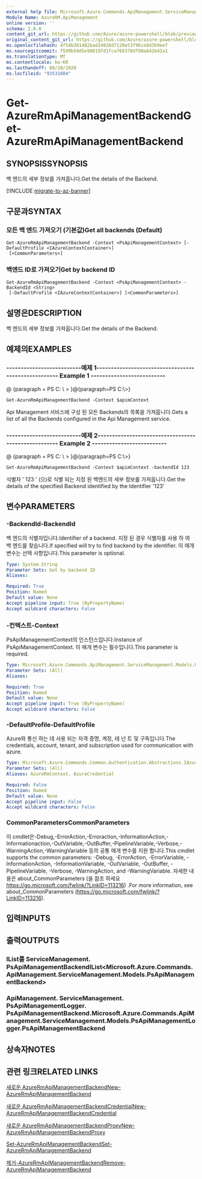 ```yaml
---
external help file: Microsoft.Azure.Commands.ApiManagement.ServiceManagement.dll-Help.xml
Module Name: AzureRM.ApiManagement
online version: ''
schema: 2.0.0
content_git_url: https://github.com/Azure/azure-powershell/blob/preview/src/ResourceManager/ApiManagement/Commands.ApiManagement/help/Get-AzureRmApiManagementBackend.md
original_content_git_url: https://github.com/Azure/azure-powershell/blob/preview/src/ResourceManager/ApiManagement/Commands.ApiManagement/help/Get-AzureRmApiManagementBackend.md
ms.openlocfilehash: 4f54b361482bad24826d7120e53f96ce8d3b9eef
ms.sourcegitcommit: f599b50d5e980197d1fca769378df90a842b42a1
ms.translationtype: MT
ms.contentlocale: ko-KR
ms.lasthandoff: 08/20/2020
ms.locfileid: "93531884"
---
```

# <span data-ttu-id="7bc6a-101">Get-AzureRmApiManagementBackend</span><span class="sxs-lookup"><span data-stu-id="7bc6a-101">Get-AzureRmApiManagementBackend</span></span>

## <span data-ttu-id="7bc6a-102">SYNOPSIS</span><span class="sxs-lookup"><span data-stu-id="7bc6a-102">SYNOPSIS</span></span>
<span data-ttu-id="7bc6a-103">백 엔드의 세부 정보를 가져옵니다.</span><span class="sxs-lookup"><span data-stu-id="7bc6a-103">Get the details of the Backend.</span></span>

[!INCLUDE [migrate-to-az-banner](../../includes/migrate-to-az-banner.md)]

## <span data-ttu-id="7bc6a-104">구문과</span><span class="sxs-lookup"><span data-stu-id="7bc6a-104">SYNTAX</span></span>

### <span data-ttu-id="7bc6a-105">모든 백 엔드 가져오기 (기본값)</span><span class="sxs-lookup"><span data-stu-id="7bc6a-105">Get all backends (Default)</span></span>
```
Get-AzureRmApiManagementBackend -Context <PsApiManagementContext> [-DefaultProfile <IAzureContextContainer>]
 [<CommonParameters>]
```

### <span data-ttu-id="7bc6a-106">백엔드 ID로 가져오기</span><span class="sxs-lookup"><span data-stu-id="7bc6a-106">Get by backend ID</span></span>
```
Get-AzureRmApiManagementBackend -Context <PsApiManagementContext> -BackendId <String>
 [-DefaultProfile <IAzureContextContainer>] [<CommonParameters>]
```

## <span data-ttu-id="7bc6a-107">설명은</span><span class="sxs-lookup"><span data-stu-id="7bc6a-107">DESCRIPTION</span></span>
<span data-ttu-id="7bc6a-108">백 엔드의 세부 정보를 가져옵니다.</span><span class="sxs-lookup"><span data-stu-id="7bc6a-108">Get the details of the Backend.</span></span>

## <span data-ttu-id="7bc6a-109">예제의</span><span class="sxs-lookup"><span data-stu-id="7bc6a-109">EXAMPLES</span></span>

### <span data-ttu-id="7bc6a-110">--------------------------예제 1--------------------------</span><span class="sxs-lookup"><span data-stu-id="7bc6a-110">--------------------------  Example 1  --------------------------</span></span>
<span data-ttu-id="7bc6a-111">@ {paragraph = PS C: \\ \> }</span><span class="sxs-lookup"><span data-stu-id="7bc6a-111">@{paragraph=PS C:\\\>}</span></span>







```
Get-AzureRmApiManagementBackend -Context $apimContext
```

<span data-ttu-id="7bc6a-112">Api Management 서비스에 구성 된 모든 Backends의 목록을 가져옵니다.</span><span class="sxs-lookup"><span data-stu-id="7bc6a-112">Gets a list of all the Backends configured in the Api Management service.</span></span>

### <span data-ttu-id="7bc6a-113">--------------------------예제 2--------------------------</span><span class="sxs-lookup"><span data-stu-id="7bc6a-113">--------------------------  Example 2  --------------------------</span></span>
<span data-ttu-id="7bc6a-114">@ {paragraph = PS C: \\ \> }</span><span class="sxs-lookup"><span data-stu-id="7bc6a-114">@{paragraph=PS C:\\\>}</span></span>







```
Get-AzureRmApiManagementBackend -Context $apimContext -backendId 123
```

<span data-ttu-id="7bc6a-115">식별자 ' 123 ' (으)로 식별 되는 지정 된 백엔드의 세부 정보를 가져옵니다.</span><span class="sxs-lookup"><span data-stu-id="7bc6a-115">Get the details of the specified Backend identified by the Identifier '123'</span></span>

## <span data-ttu-id="7bc6a-116">변수</span><span class="sxs-lookup"><span data-stu-id="7bc6a-116">PARAMETERS</span></span>

### <span data-ttu-id="7bc6a-117">-BackendId</span><span class="sxs-lookup"><span data-stu-id="7bc6a-117">-BackendId</span></span>
<span data-ttu-id="7bc6a-118">백 엔드의 식별자입니다.</span><span class="sxs-lookup"><span data-stu-id="7bc6a-118">Identifier of a backend.</span></span>
<span data-ttu-id="7bc6a-119">지정 된 경우 식별자를 사용 하 여 백 엔드를 찾습니다.</span><span class="sxs-lookup"><span data-stu-id="7bc6a-119">If specified will try to find backend by the identifier.</span></span>
<span data-ttu-id="7bc6a-120">이 매개 변수는 선택 사항입니다.</span><span class="sxs-lookup"><span data-stu-id="7bc6a-120">This parameter is optional.</span></span>

```yaml
Type: System.String
Parameter Sets: Get by backend ID
Aliases: 

Required: True
Position: Named
Default value: None
Accept pipeline input: True (ByPropertyName)
Accept wildcard characters: False
```

### <span data-ttu-id="7bc6a-121">-컨텍스트</span><span class="sxs-lookup"><span data-stu-id="7bc6a-121">-Context</span></span>
<span data-ttu-id="7bc6a-122">PsApiManagementContext의 인스턴스입니다.</span><span class="sxs-lookup"><span data-stu-id="7bc6a-122">Instance of PsApiManagementContext.</span></span>
<span data-ttu-id="7bc6a-123">이 매개 변수는 필수입니다.</span><span class="sxs-lookup"><span data-stu-id="7bc6a-123">This parameter is required.</span></span>

```yaml
Type: Microsoft.Azure.Commands.ApiManagement.ServiceManagement.Models.PsApiManagementContext
Parameter Sets: (All)
Aliases: 

Required: True
Position: Named
Default value: None
Accept pipeline input: True (ByPropertyName)
Accept wildcard characters: False
```

### <span data-ttu-id="7bc6a-124">-DefaultProfile</span><span class="sxs-lookup"><span data-stu-id="7bc6a-124">-DefaultProfile</span></span>
<span data-ttu-id="7bc6a-125">Azure와 통신 하는 데 사용 되는 자격 증명, 계정, 테 넌 트 및 구독입니다.</span><span class="sxs-lookup"><span data-stu-id="7bc6a-125">The credentials, account, tenant, and subscription used for communication with azure.</span></span>

```yaml
Type: Microsoft.Azure.Commands.Common.Authentication.Abstractions.IAzureContextContainer
Parameter Sets: (All)
Aliases: AzureRmContext, AzureCredential

Required: False
Position: Named
Default value: None
Accept pipeline input: False
Accept wildcard characters: False
```

### <span data-ttu-id="7bc6a-126">CommonParameters</span><span class="sxs-lookup"><span data-stu-id="7bc6a-126">CommonParameters</span></span>
<span data-ttu-id="7bc6a-127">이 cmdlet은-Debug,-ErrorAction,-Erroraction,-InformationAction,-Informationaction,-OutVariable,-OutBuffer,-PipelineVariable,-Verbose,-WarningAction,-WarningVariable 등의 공통 매개 변수를 지원 합니다.</span><span class="sxs-lookup"><span data-stu-id="7bc6a-127">This cmdlet supports the common parameters: -Debug, -ErrorAction, -ErrorVariable, -InformationAction, -InformationVariable, -OutVariable, -OutBuffer, -PipelineVariable, -Verbose, -WarningAction, and -WarningVariable.</span></span> <span data-ttu-id="7bc6a-128">자세한 내용은 about_CommonParameters (을 참조 하세요 https://go.microsoft.com/fwlink/?LinkID=113216) .</span><span class="sxs-lookup"><span data-stu-id="7bc6a-128">For more information, see about_CommonParameters (https://go.microsoft.com/fwlink/?LinkID=113216).</span></span>

## <span data-ttu-id="7bc6a-129">입력</span><span class="sxs-lookup"><span data-stu-id="7bc6a-129">INPUTS</span></span>

## <span data-ttu-id="7bc6a-130">출력</span><span class="sxs-lookup"><span data-stu-id="7bc6a-130">OUTPUTS</span></span>

### <span data-ttu-id="7bc6a-131">IList를<ApiManagement> ServiceManagement. PsApiManagementBackend</span><span class="sxs-lookup"><span data-stu-id="7bc6a-131">IList<Microsoft.Azure.Commands.ApiManagement.ServiceManagement.Models.PsApiManagementBackend></span></span>

### <span data-ttu-id="7bc6a-132">ApiManagement. ServiceManagement. PsApiManagementLogger. PsApiManagementBackend.</span><span class="sxs-lookup"><span data-stu-id="7bc6a-132">Microsoft.Azure.Commands.ApiManagement.ServiceManagement.Models.PsApiManagementLogger.PsApiManagementBackend</span></span>

## <span data-ttu-id="7bc6a-133">상속자</span><span class="sxs-lookup"><span data-stu-id="7bc6a-133">NOTES</span></span>

## <span data-ttu-id="7bc6a-134">관련 링크</span><span class="sxs-lookup"><span data-stu-id="7bc6a-134">RELATED LINKS</span></span>

[<span data-ttu-id="7bc6a-135">새로운 AzureRmApiManagementBackend</span><span class="sxs-lookup"><span data-stu-id="7bc6a-135">New-AzureRmApiManagementBackend</span></span>](./New-AzureRmApiManagementBackend.md)

[<span data-ttu-id="7bc6a-136">새로운 AzureRmApiManagementBackendCredential</span><span class="sxs-lookup"><span data-stu-id="7bc6a-136">New-AzureRmApiManagementBackendCredential</span></span>](./New-AzureRmApiManagementBackendCredential.md)

[<span data-ttu-id="7bc6a-137">새로운 AzureRmApiManagementBackendProxy</span><span class="sxs-lookup"><span data-stu-id="7bc6a-137">New-AzureRmApiManagementBackendProxy</span></span>](./New-AzureRmApiManagementBackendProxy.md)

[<span data-ttu-id="7bc6a-138">Set-AzureRmApiManagementBackend</span><span class="sxs-lookup"><span data-stu-id="7bc6a-138">Set-AzureRmApiManagementBackend</span></span>](./Set-AzureRmApiManagementBackend.md)

[<span data-ttu-id="7bc6a-139">제거-AzureRmApiManagementBackend</span><span class="sxs-lookup"><span data-stu-id="7bc6a-139">Remove-AzureRmApiManagementBackend</span></span>](./Remove-AzureRmApiManagementBackend.md)
